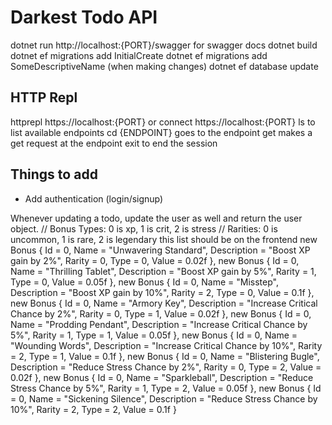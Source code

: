 # Darkest Todo API

dotnet run
http://localhost:{PORT}/swagger for swagger docs
dotnet build
dotnet ef migrations add InitialCreate
dotnet ef migrations add SomeDescriptiveName (when making changes)
dotnet ef database update

## HTTP Repl

httprepl https://localhost:{PORT} or connect https://localhost:{PORT}
ls to list available endpoints
cd {ENDPOINT} goes to the endpoint
get makes a get request at the endpoint
exit to end the session

## Things to add

- Add authentication (login/signup)

Whenever updating a todo, update the user as well and return the user object.
// Bonus Types: 0 is xp, 1 is crit, 2 is stress
// Rarities: 0 is uncommon, 1 is rare, 2 is legendary
this list should be on the frontend
new Bonus
{
Id = 0,
Name = "Unwavering Standard",
Description = "Boost XP gain by 2%",
Rarity = 0,
Type = 0,
Value = 0.02f
},
new Bonus
{
Id = 0,
Name = "Thrilling Tablet",
Description = "Boost XP gain by 5%",
Rarity = 1,
Type = 0,
Value = 0.05f
},
new Bonus
{
Id = 0,
Name = "Misstep",
Description = "Boost XP gain by 10%",
Rarity = 2,
Type = 0,
Value = 0.1f
},
new Bonus
{
Id = 0,
Name = "Armory Key",
Description = "Increase Critical Chance by 2%",
Rarity = 0,
Type = 1,
Value = 0.02f
},
new Bonus
{
Id = 0,
Name = "Prodding Pendant",
Description = "Increase Critical Chance by 5%",
Rarity = 1,
Type = 1,
Value = 0.05f
},
new Bonus
{
Id = 0,
Name = "Wounding Words",
Description = "Increase Critical Chance by 10%",
Rarity = 2,
Type = 1,
Value = 0.1f
},
new Bonus
{
Id = 0,
Name = "Blistering Bugle",
Description = "Reduce Stress Chance by 2%",
Rarity = 0,
Type = 2,
Value = 0.02f
},
new Bonus
{
Id = 0,
Name = "Sparkleball",
Description = "Reduce Stress Chance by 5%",
Rarity = 1,
Type = 2,
Value = 0.05f
},
new Bonus
{
Id = 0,
Name = "Sickening Silence",
Description = "Reduce Stress Chance by 10%",
Rarity = 2,
Type = 2,
Value = 0.1f
}
